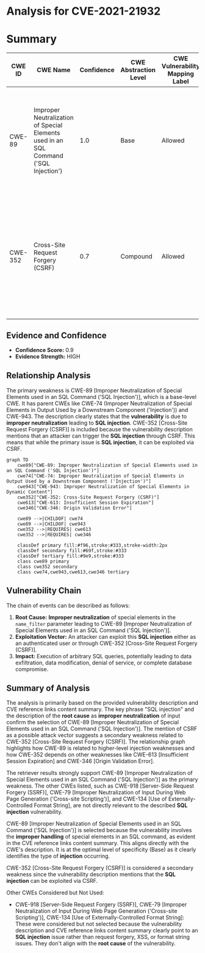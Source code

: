 # Analysis for CVE-2021-21932

# Summary
| CWE ID | CWE Name | Confidence | CWE Abstraction Level | CWE Vulnerability Mapping Label | CWE-Vulnerability Mapping Notes |
|---|---|---|---|---|---|
| CWE-89 | Improper Neutralization of Special Elements used in an SQL Command ('SQL Injection') | 1.0 | Base | Allowed | Primary CWE. The vulnerability stems from the **improper neutralization** of special elements in an SQL command, specifically through the `name_filter` parameter. |
| CWE-352 | Cross-Site Request Forgery (CSRF) | 0.7 | Compound | Allowed | Secondary CWE. The vulnerability description mentions that the **SQL injection** can be triggered through cross-site request forgery, which could be a secondary issue. |

## Evidence and Confidence

*   **Confidence Score:** 0.9
*   **Evidence Strength:** HIGH

## Relationship Analysis
The primary weakness is CWE-89 [Improper Neutralization of Special Elements used in an SQL Command ('SQL Injection')], which is a base-level CWE. It has parent CWEs like CWE-74 (Improper Neutralization of Special Elements in Output Used by a Downstream Component ('Injection')) and CWE-943. The description clearly states that the **vulnerability** is due to **improper neutralization** leading to **SQL injection**. CWE-352 [Cross-Site Request Forgery (CSRF)] is included because the vulnerability description mentions that an attacker can trigger the **SQL injection** through CSRF. This means that while the primary issue is **SQL injection**, it can be exploited via CSRF.

```mermaid
graph TD
    cwe89["CWE-89: Improper Neutralization of Special Elements used in an SQL Command ('SQL Injection')"]
    cwe74["CWE-74: Improper Neutralization of Special Elements in Output Used by a Downstream Component ('Injection')"]
    cwe943["CWE-943: Improper Neutralization of Special Elements in Dynamic Content"]
    cwe352["CWE-352: Cross-Site Request Forgery (CSRF)"]
    cwe613["CWE-613: Insufficient Session Expiration"]
    cwe346["CWE-346: Origin Validation Error"]
    
    cwe89 -->|CHILDOF| cwe74
    cwe89 -->|CHILDOF| cwe943
    cwe352 -->|REQUIRES| cwe613
    cwe352 -->|REQUIRES| cwe346
    
    classDef primary fill:#f96,stroke:#333,stroke-width:2px
    classDef secondary fill:#69f,stroke:#333
    classDef tertiary fill:#9e9,stroke:#333
    class cwe89 primary
    class cwe352 secondary
    class cwe74,cwe943,cwe613,cwe346 tertiary
```

## Vulnerability Chain
The chain of events can be described as follows:
1.  **Root Cause:** **Improper neutralization** of special elements in the `name_filter` parameter leading to CWE-89 [Improper Neutralization of Special Elements used in an SQL Command ('SQL Injection')].
2.  **Exploitation Vector:** An attacker can exploit this **SQL injection** either as an authenticated user or through CWE-352 [Cross-Site Request Forgery (CSRF)].
3.  **Impact:** Execution of arbitrary SQL queries, potentially leading to data exfiltration, data modification, denial of service, or complete database compromise.

## Summary of Analysis
The analysis is primarily based on the provided vulnerability description and CVE reference links content summary. The key phrase "SQL injection" and the description of the **root cause** as **improper neutralization** of input confirm the selection of CWE-89 [Improper Neutralization of Special Elements used in an SQL Command ('SQL Injection')]. The mention of CSRF as a possible attack vector suggests a secondary weakness related to CWE-352 [Cross-Site Request Forgery (CSRF)]. The relationship graph highlights how CWE-89 is related to higher-level injection weaknesses and how CWE-352 depends on other weaknesses like CWE-613 [Insufficient Session Expiration] and CWE-346 [Origin Validation Error].

The retriever results strongly support CWE-89 [Improper Neutralization of Special Elements used in an SQL Command ('SQL Injection')] as the primary weakness. The other CWEs listed, such as CWE-918 [Server-Side Request Forgery (SSRF)], CWE-79 [Improper Neutralization of Input During Web Page Generation ('Cross-site Scripting')], and CWE-134 [Use of Externally-Controlled Format String], are not directly relevant to the described **SQL injection** vulnerability.

CWE-89 [Improper Neutralization of Special Elements used in an SQL Command ('SQL Injection')] is selected because the vulnerability involves the **improper handling** of special elements in an SQL command, as evident in the CVE reference links content summary. This aligns directly with the CWE's description. It is at the optimal level of specificity (Base) as it clearly identifies the type of **injection** occurring.

CWE-352 [Cross-Site Request Forgery (CSRF)] is considered a secondary weakness since the vulnerability description mentions that the **SQL injection** can be exploited via CSRF.

Other CWEs Considered but Not Used:

*   CWE-918 [Server-Side Request Forgery (SSRF)], CWE-79 [Improper Neutralization of Input During Web Page Generation ('Cross-site Scripting')], CWE-134 [Use of Externally-Controlled Format String]: These were considered but not selected because the vulnerability description and CVE reference links content summary clearly point to an **SQL injection** issue rather than request forgery, XSS, or format string issues. They don't align with the **root cause** of the vulnerability.